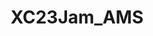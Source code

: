 ---
title: XC23Jam_AMS
redirect_to: https://jamboard.google.com/d/17JBnqIDy0LS5giO7o-BBKPvup23CeVTRkV9RaZuquFM/edit?usp=sharing
redirect_from: 
  - /XC23Jam_AMS
  - /xc23jam_ams
---
